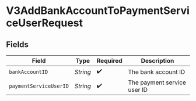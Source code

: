 # V3AddBankAccountToPaymentServiceUserRequest


## Fields

| Field                       | Type                        | Required                    | Description                 |
| --------------------------- | --------------------------- | --------------------------- | --------------------------- |
| `bankAccountID`             | *String*                    | :heavy_check_mark:          | The bank account ID         |
| `paymentServiceUserID`      | *String*                    | :heavy_check_mark:          | The payment service user ID |